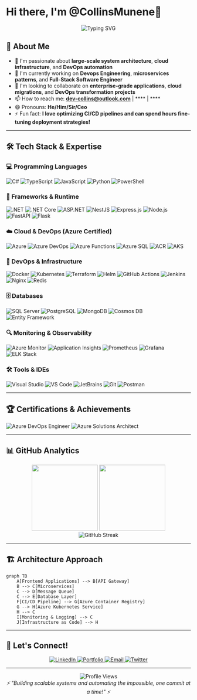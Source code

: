 # Hi there, I'm @CollinsMunene👋

<div align="center">
  <img src="https://readme-typing-svg.herokuapp.com?font=Fira+Code&pause=1000&color=2F81F7&center=true&vCenter=true&width=435&lines=Large+Systems+Developer;Azure+DevOps+Engineer;Full+Stack+Developer;Cloud+Architecture+Enthusiast" alt="Typing SVG" />
</div>

## 🚀 About Me

- 👀 I'm passionate about **large-scale system architecture**, **cloud infrastructure**, and **DevOps automation**
- 🌱 I'm currently working on  **Devops Engineering**, **microservices patterns**, and **Full-Stack Software Engineer**
- 💞️ I'm looking to collaborate on **enterprise-grade applications**, **cloud migrations**, and **DevOps transformation projects**
- 📫 How to reach me: **dev-collins@outlook.com** | **** | ****
- 😄 Pronouns: **He/Him/Sir/Ceo**
- ⚡ Fun fact: **I love optimizing CI/CD pipelines and can spend hours fine-tuning deployment strategies!**

---

## 🛠️ Tech Stack & Expertise

### 💻 Programming Languages
<div align="left">
  <img src="https://img.shields.io/badge/C%23-239120?style=for-the-badge&logo=c-sharp&logoColor=white" alt="C#"/>
  <img src="https://img.shields.io/badge/TypeScript-007ACC?style=for-the-badge&logo=typescript&logoColor=white" alt="TypeScript"/>
  <img src="https://img.shields.io/badge/JavaScript-F7DF1E?style=for-the-badge&logo=javascript&logoColor=black" alt="JavaScript"/>
  <img src="https://img.shields.io/badge/Python-3776AB?style=for-the-badge&logo=python&logoColor=white" alt="Python"/>
  <img src="https://img.shields.io/badge/PowerShell-5391FE?style=for-the-badge&logo=powershell&logoColor=white" alt="PowerShell"/>
</div>

### 🎯 Frameworks & Runtime
<div align="left">
  <img src="https://img.shields.io/badge/.NET-5C2D91?style=for-the-badge&logo=.net&logoColor=white" alt=".NET"/>
  <img src="https://img.shields.io/badge/.NET_Core-5C2D91?style=for-the-badge&logo=.net&logoColor=white" alt=".NET Core"/>
  <img src="https://img.shields.io/badge/ASP.NET-5C2D91?style=for-the-badge&logo=.net&logoColor=white" alt="ASP.NET"/>
  <img src="https://img.shields.io/badge/NestJS-E0234E?style=for-the-badge&logo=nestjs&logoColor=white" alt="NestJS"/>
  <img src="https://img.shields.io/badge/Express.js-404D59?style=for-the-badge&logo=express&logoColor=white" alt="Express.js"/>
  <img src="https://img.shields.io/badge/Node.js-43853D?style=for-the-badge&logo=node.js&logoColor=white" alt="Node.js"/>
  <img src="https://img.shields.io/badge/FastAPI-005571?style=for-the-badge&logo=fastapi&logoColor=white" alt="FastAPI"/>
  <img src="https://img.shields.io/badge/Flask-000000?style=for-the-badge&logo=flask&logoColor=white" alt="Flask"/>
</div>

### ☁️ Cloud & DevOps (Azure Certified)
<div align="left">
  <img src="https://img.shields.io/badge/Microsoft_Azure-0089D0?style=for-the-badge&logo=microsoft-azure&logoColor=white" alt="Azure"/>
  <img src="https://img.shields.io/badge/Azure_DevOps-0078D4?style=for-the-badge&logo=azure-devops&logoColor=white" alt="Azure DevOps"/>
  <img src="https://img.shields.io/badge/Azure_Functions-0062AD?style=for-the-badge&logo=azure-functions&logoColor=white" alt="Azure Functions"/>
  <img src="https://img.shields.io/badge/Azure_SQL-CC2927?style=for-the-badge&logo=microsoft-sql-server&logoColor=white" alt="Azure SQL"/>
  <img src="https://img.shields.io/badge/Azure_Container_Registry-0078D4?style=for-the-badge&logo=docker&logoColor=white" alt="ACR"/>
  <img src="https://img.shields.io/badge/Azure_Kubernetes_Service-326CE5?style=for-the-badge&logo=kubernetes&logoColor=white" alt="AKS"/>
</div>

### 🔧 DevOps & Infrastructure
<div align="left">
  <img src="https://img.shields.io/badge/Docker-2496ED?style=for-the-badge&logo=docker&logoColor=white" alt="Docker"/>
  <img src="https://img.shields.io/badge/Kubernetes-326CE5?style=for-the-badge&logo=kubernetes&logoColor=white" alt="Kubernetes"/>
  <img src="https://img.shields.io/badge/Terraform-7B42BC?style=for-the-badge&logo=terraform&logoColor=white" alt="Terraform"/>
  <img src="https://img.shields.io/badge/Helm-0F1689?style=for-the-badge&logo=helm&logoColor=white" alt="Helm"/>
  <img src="https://img.shields.io/badge/GitHub_Actions-2088FF?style=for-the-badge&logo=github-actions&logoColor=white" alt="GitHub Actions"/>
  <img src="https://img.shields.io/badge/Jenkins-D24939?style=for-the-badge&logo=jenkins&logoColor=white" alt="Jenkins"/>
  <img src="https://img.shields.io/badge/Nginx-009639?style=for-the-badge&logo=nginx&logoColor=white" alt="Nginx"/>
  <img src="https://img.shields.io/badge/Redis-DC382D?style=for-the-badge&logo=redis&logoColor=white" alt="Redis"/>
</div>

### 🗄️ Databases
<div align="left">
  <img src="https://img.shields.io/badge/SQL_Server-CC2927?style=for-the-badge&logo=microsoft-sql-server&logoColor=white" alt="SQL Server"/>
  <img src="https://img.shields.io/badge/PostgreSQL-316192?style=for-the-badge&logo=postgresql&logoColor=white" alt="PostgreSQL"/>
  <img src="https://img.shields.io/badge/MongoDB-4EA94B?style=for-the-badge&logo=mongodb&logoColor=white" alt="MongoDB"/>
  <img src="https://img.shields.io/badge/Azure_Cosmos_DB-0078D4?style=for-the-badge&logo=microsoft-azure&logoColor=white" alt="Cosmos DB"/>
  <img src="https://img.shields.io/badge/Entity_Framework-5C2D91?style=for-the-badge&logo=.net&logoColor=white" alt="Entity Framework"/>
</div>

### 🔍 Monitoring & Observability
<div align="left">
  <img src="https://img.shields.io/badge/Azure_Monitor-0078D4?style=for-the-badge&logo=microsoft-azure&logoColor=white" alt="Azure Monitor"/>
  <img src="https://img.shields.io/badge/Application_Insights-0078D4?style=for-the-badge&logo=microsoft-azure&logoColor=white" alt="Application Insights"/>
  <img src="https://img.shields.io/badge/Prometheus-E6522C?style=for-the-badge&logo=prometheus&logoColor=white" alt="Prometheus"/>
  <img src="https://img.shields.io/badge/Grafana-F46800?style=for-the-badge&logo=grafana&logoColor=white" alt="Grafana"/>
  <img src="https://img.shields.io/badge/ELK_Stack-005571?style=for-the-badge&logo=elastic&logoColor=white" alt="ELK Stack"/>
</div>

### 🛠️ Tools & IDEs
<div align="left">
  <img src="https://img.shields.io/badge/Visual_Studio-5C2D91?style=for-the-badge&logo=visual%20studio&logoColor=white" alt="Visual Studio"/>
  <img src="https://img.shields.io/badge/VS_Code-007ACC?style=for-the-badge&logo=visual%20studio%20code&logoColor=white" alt="VS Code"/>
  <img src="https://img.shields.io/badge/JetBrains-000000?style=for-the-badge&logo=jetbrains&logoColor=white" alt="JetBrains"/>
  <img src="https://img.shields.io/badge/Git-F05032?style=for-the-badge&logo=git&logoColor=white" alt="Git"/>
  <img src="https://img.shields.io/badge/Postman-FF6C37?style=for-the-badge&logo=postman&logoColor=white" alt="Postman"/>
</div>

---

## 🏆 Certifications & Achievements

<div align="left">
  <img src="https://img.shields.io/badge/Microsoft_Certified-Azure_DevOps_Engineer-0078D4?style=for-the-badge&logo=microsoft&logoColor=white" alt="Azure DevOps Engineer"/>
  <img src="https://img.shields.io/badge/Microsoft_Certified-Azure_Solutions_Architect-0078D4?style=for-the-badge&logo=microsoft&logoColor=white" alt="Azure Solutions Architect"/>
</div>

---

## 📊 GitHub Analytics

<div align="center">
  <img height="180em" src="https://github-readme-stats.vercel.app/api?username=cm-collins&show_icons=true&theme=tokyonight&include_all_commits=true&count_private=true"/>
  <img height="180em" src="https://github-readme-stats.vercel.app/api/top-langs/?username=cm-collins&layout=compact&langs_count=8&theme=tokyonight"/>
</div>

<div align="center">
  <img src="https://github-readme-streak-stats.herokuapp.com/?user=cm-collins&theme=tokyonight" alt="GitHub Streak"/>
</div>

---

## 🏗️ Architecture Approach

```mermaid
graph TB
    A[Frontend Applications] --> B[API Gateway]
    B --> C[Microservices]
    C --> D[Message Queue]
    C --> E[Database Layer]
    F[CI/CD Pipeline] --> G[Azure Container Registry]
    G --> H[Azure Kubernetes Service]
    H --> C
    I[Monitoring & Logging] --> C
    J[Infrastructure as Code] --> H
```

---

## 🤝 Let's Connect!

<div align="center">
  <a href="[Your LinkedIn URL]">
    <img src="https://img.shields.io/badge/LinkedIn-0077B5?style=for-the-badge&logo=linkedin&logoColor=white" alt="LinkedIn"/>
  </a>
  <a href="[Your Portfolio URL]">
    <img src="https://img.shields.io/badge/Portfolio-255E63?style=for-the-badge&logo=About.me&logoColor=white" alt="Portfolio"/>
  </a>
  <a href="mailto:[Your Email]">
    <img src="https://img.shields.io/badge/Email-D14836?style=for-the-badge&logo=gmail&logoColor=white" alt="Email"/>
  </a>
  <a href="[Your Twitter URL]">
    <img src="https://img.shields.io/badge/Twitter-1DA1F2?style=for-the-badge&logo=twitter&logoColor=white" alt="Twitter"/>
  </a>
</div>

---

<div align="center">
  <img src="https://komarev.com/ghpvc/?username=cm-collins&style=for-the-badge&color=blue" alt="Profile Views"/>
</div>

<div align="center">
  <i>⚡ "Building scalable systems and automating the impossible, one commit at a time!" ⚡</i>
</div>

<!---
cm-collins/cm-collins is a ✨ special ✨ repository because its `README.md` (this file) appears on your GitHub profile.
You can click the Preview link to take a look at your changes.
--->
